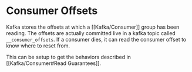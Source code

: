 # Consumer Offsets
Kafka stores the offsets at which a [[Kafka/Consumer]] group has been reading. The offsets are actually committed live in a kafka topic called `__consumer_offsets`.
If a consumer dies, it can read the consumer offset to know where to reset from.

This can be setup to get the behaviors described in [[Kafka/Consumer#Read Guarantees]]. 